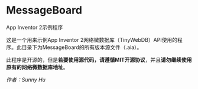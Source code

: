 # MessageBoard
App Inventor 2示例程序

这是一个用来示例App Inventor 2网络微数据库（TinyWebDB）API使用的程序。此目录下为MessageBoard的所有版本源文件（.aia）。

此程序是开源的，但是**若要使用源代码，请遵循MIT开源协议**，并且**请勿继续使用原有的网络微数据库地址**。

*作者：Sunny Hu*
